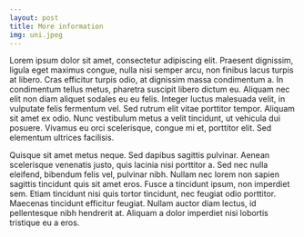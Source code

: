 ```yaml
---
layout: post
title: More information
img: uni.jpeg
---
```


Lorem ipsum dolor sit amet, consectetur adipiscing elit. Praesent
dignissim, ligula eget maximus congue, nulla nisi semper arcu, non
finibus lacus turpis at libero. Cras efficitur turpis odio, at dignissim
massa condimentum a. In condimentum tellus metus, pharetra suscipit
libero dictum eu. Aliquam nec elit non diam aliquet sodales eu eu felis.
Integer luctus malesuada velit, in vulputate felis fermentum vel. Sed
rutrum elit vitae porttitor tempor. Aliquam sit amet ex odio. Nunc
vestibulum metus a velit tincidunt, ut vehicula dui posuere. Vivamus eu
orci scelerisque, congue mi et, porttitor elit. Sed elementum ultrices
facilisis.

Quisque sit amet metus neque. Sed dapibus sagittis pulvinar. Aenean
scelerisque venenatis justo, quis lacinia nisi porttitor a. Sed nec
nulla eleifend, bibendum felis vel, pulvinar nibh. Nullam nec lorem non
sapien sagittis tincidunt quis sit amet eros. Fusce a tincidunt ipsum,
non imperdiet sem. Etiam tincidunt nisi quis tortor tincidunt, nec
feugiat odio porttitor. Maecenas tincidunt efficitur feugiat. Nullam
auctor diam lectus, id pellentesque nibh hendrerit at. Aliquam a dolor
imperdiet nisi lobortis tristique eu a eros.

